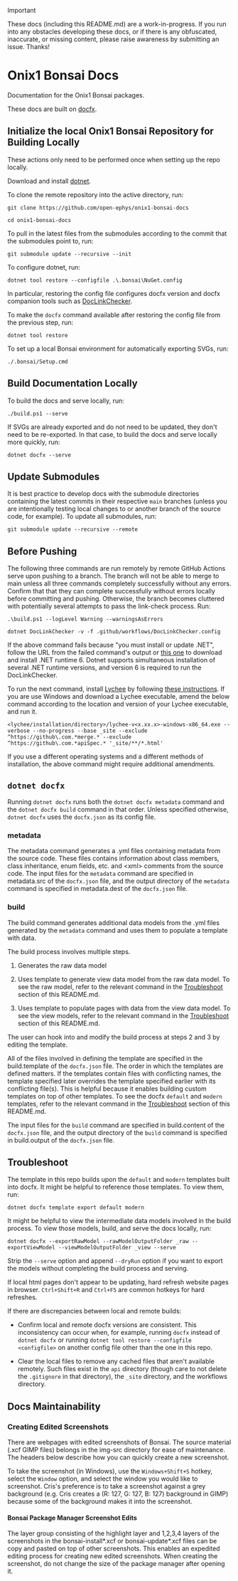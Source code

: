 > [!IMPORTANT] 
> These docs (including this README.md) are a work-in-progress. If you run into any obstacles developing these docs, or if there is any obfuscated, inaccurate, or missing content, please raise awareness by submitting an issue. Thanks!

# Onix1 Bonsai Docs

Documentation for the Onix1 Bonsai packages.

These docs are built on [docfx](https://dotnet.github.io/docfx/index.html).

## Initialize the local Onix1 Bonsai Repository for Building Locally

These actions only need to be performed once when setting up the repo locally.

Download and install [dotnet](https://dotnet.microsoft.com/en-us/download).

To clone the remote repository into the active directory, run:

`git clone https://github.com/open-ephys/onix1-bonsai-docs`

`cd onix1-bonsai-docs`

To pull in the latest files from the submodules according to the commit that the submodules point to, run:

`git submodule update --recursive --init`

To configure dotnet, run:

`dotnet tool restore --configfile .\.bonsai\NuGet.config `

In particular, restoring the config file configures docfx version and docfx companion tools such as [DocLinkChecker](https://github.com/Ellerbach/docfx-companion-tools/tree/main/src/DocLinkChecker).

To make the `docfx` command available after restoring the config file from the previous step, run:

`dotnet tool restore`

To set up a local Bonsai environment for automatically exporting SVGs, run: 

`./.bonsai/Setup.cmd`

## Build Documentation Locally

To build the docs and serve locally, run:

`./build.ps1 --serve`

If SVGs are already exported and do not need to be updated, they don't need to be re-exported. In that case, to build the docs and serve locally more quickly, run:

`dotnet docfx --serve`

## Update Submodules

It is best practice to develop docs with the submodule directories containing the latest commits in their respective `main` branches (unless you are intentionally testing local changes to or another branch of the source code, for example). To update all submodules, run:

`git submodule update --recursive --remote`

## Before Pushing

The following three commands are run remotely by remote GitHub Actions serve upon pushing to a branch. The branch will not be able to merge to main unless all three commands completely successfully without any errors. Confirm that that they can complete successfully without errors locally before committing and pushing. Otherwise, the branch becomes cluttered with potentially several attempts to pass the link-check process. Run: 

`.\build.ps1 --logLevel Warning --warningsAsErrors`

`dotnet DocLinkChecker -v -f .github/workflows/DocLinkChecker.config`

If the above command fails because "you must install or update .NET", follow the URL from the failed command's output or [this one](https://dotnet.microsoft.com/en-us/download/dotnet/6.0/runtime?cid=getdotnetcore&os=windows&arch=x64) to download and install .NET runtime 6. Dotnet supports simultaneous installation of several .NET runtime versions, and version 6 is required to run the DocLinkChecker.

To run the next command, install [Lychee](https://github.com/lycheeverse/lychee?tab=readme-ov-file) by following [these instructions](https://github.com/lycheeverse/lychee?tab=readme-ov-file#installation). If you are use Windows and download a Lychee executable, amend the below command according to the location and version of your Lychee executable, and run it.

`<lychee/installation/directory>/lychee-v<x.xx.x>-windows-x86_64.exe --verbose --no-progress --base _site --exclude ^https://github\.com.*merge.* --exclude ^https://github\.com.*apiSpec.* '_site/**/*.html'`

If you use a different operating systems and a different methods of installation, the above command might require additional amendments. 

## `dotnet docfx`

Running `dotnet docfx` runs both the `dotnet docfx metadata` command and the `dotnet docfx build` command in that order. Unless specified otherwise, `dotnet docfx` uses the `docfx.json` as its config file.

### metadata

The metadata command generates a .yml files containing metadata from the source code. These files contains information about class members, class inheritance, enum fields, etc. and \<xml\> comments from the source code. The input files for the `metadata` command are specified in metadata.src of the `docfx.json` file, and the output directory of the `metadata` command is specified in metadata.dest of the `docfx.json` file. 

### build

The build command generates additional data models from the .yml files generated by the `metadata` command and uses them to populate a template with data. 

The build process involves multiple steps.

1. Generates the raw data model

2. Uses template to generate view data model from the raw data model. To see the raw model, refer to the relevant command in the [Troubleshoot](#troubleshoot) section of this README.md. 

3. Uses template to populate pages with data from the view data model. To see the view models, refer to the relevant command in the [Troubleshoot](#troubleshoot) section of this README.md.

The user can hook into and modify the build process at steps 2 and 3 by editing the template. 

All of the files involved in defining the template are specified in the build.template of the `docfx.json` file. The order in which the templates are defined matters. If the templates contain files with conflicting names, the template specified later overrides the template specified earlier with its conflicting file(s). This is helpful because it enables building custom templates on top of other templates. To see the docfx `default` and `modern` templates, refer to the relevant command in the [Troubleshoot](#troubleshoot) section of this README.md. 

The input files for the `build` command are specified in build.content of the `docfx.json` file, and the output directory of the `build` command is specified in build.output of the `docfx.json` file. 

## Troubleshoot

The template in this repo builds upon the `default` and `modern` templates built into docfx. It might be helpful to reference those templates. To view them, run:

`dotnet docfx template export default modern`

It might be helpful to view the intermediate data models involved in the build process. To view those models, build, and serve the docs locally, run:

`dotnet docfx --exportRawModel --rawModelOutputFolder _raw --exportViewModel --viewModelOutputFolder _view --serve`

Strip the `--serve` option and append `--dryRun` option if you want to export the models without completing the build process and serving.

If local html pages don't appear to be updating, hard refresh website pages in browser. `Ctrl+Shift+R` and `Ctrl+F5` are common hotkeys for hard refreshes. 

If there are discrepancies between local and remote builds:

* Confirm local and remote docfx versions are consistent. This inconsistency can occur when, for example, running `docfx` instead of `dotnet docfx` or running `dotnet tool restore --configfile <configfile>` on another config file other than the one in this repo.

* Clear the local files to remove any cached files that aren't available remotely. Such files exist in the `api` directory (though care to not delete the `.gitignore` in that directory), the `_site` directory, and the workflows directory.

## Docs Maintainability

### Creating Edited Screenshots

There are webpages with edited screenshots of Bonsai. The source material (.xcf GIMP files) belongs in the img-src directory for ease of maintenance. The headers below describe how you can quickly create a new screenshot.

To take the screenshot (in Windows), use the `Windows+Shift+S` hotkey, select the `Window` option, and select the window you would like to screenshot. Cris's preference is to take a screenshot against a grey background (e.g. Cris creates a (R: 127, G: 127, B: 127) background in GIMP) because some of the background makes it into the screenshot.

#### Bonsai Package Manager Screenshot Edits

The layer group consisting of the highlight layer and 1,2,3,4 layers of the screenshots in the bonsai-install\*.xcf or bonsai-update\*.xcf files can be copy and pasted on top of other screenshots. This enables an expedited editing process for creating new edited screenshots. When creating the screenshot, do not change the size of the package manager after opening it.